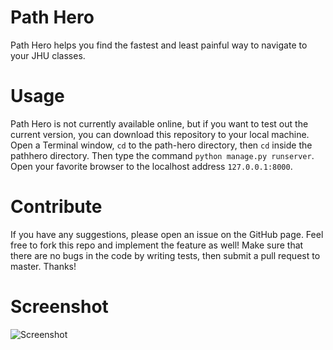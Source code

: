 # Path Hero
Path Hero helps you find the fastest and least painful way to navigate to your JHU classes.

# Usage
Path Hero is not currently available online, but if you want to test out the current version, you can download this repository to your local machine. Open a Terminal window, <code>cd</code> to the path-hero directory, then <code>cd</code> inside the pathhero directory. Then type the command <code>python manage.py runserver</code>. Open your favorite browser to the localhost address <code>127.0.0.1:8000</code>. 

# Contribute
If you have any suggestions, please open an issue on the GitHub page. Feel free to fork this repo and implement the feature as well! Make sure that there are no bugs in the code by writing tests, then submit a pull request to master. Thanks!

# Screenshot
![Screenshot](https://i.gyazo.com/e6f499cdc8e2b89eab2edf0ea7d9eaf1.png)
